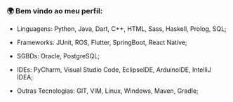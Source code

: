 ### 🌍 Bem vindo ao meu perfil: 

- Linguagens: Python, Java, Dart, C++, HTML, Sass, Haskell, Prolog, SQL;
  
- Frameworks: JUnit, ROS, Flutter, SpringBoot, React Native;

- SGBDs: Oracle, PostgreSQL;

- IDEs: PyCharm, Visual Studio Code, EclipseIDE, ArduinoIDE, IntelliJ IDEA;

- Outras Tecnologias: GIT, VIM, Linux, Windows, Maven, Gradle;


